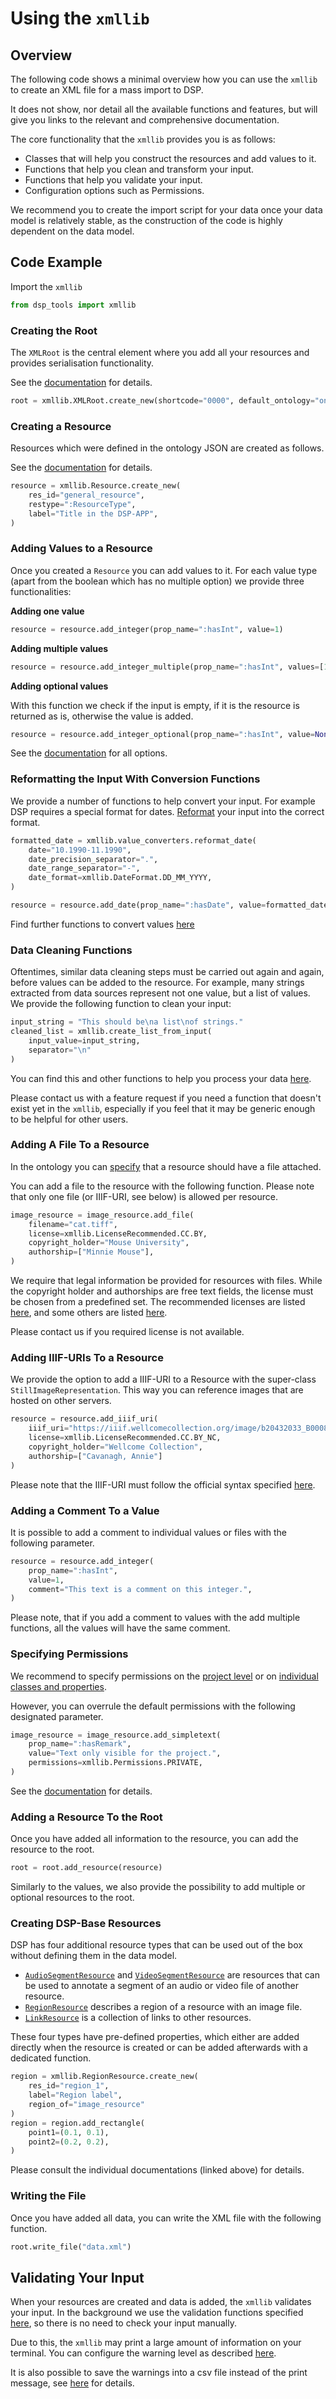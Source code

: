 # Using the `xmllib`

## Overview

The following code shows a minimal overview how you can use the `xmllib` to create an XML file for a mass import to DSP.

It does not show, nor detail all the available functions and features, 
but will give you links to the relevant and comprehensive documentation.

The core functionality that the `xmllib` provides you is as follows:

- Classes that will help you construct the resources and add values to it.
- Functions that help you clean and transform your input.
- Functions that help you validate your input.
- Configuration options such as Permissions.


We recommend you to create the import script for your data once your data model is relatively stable,
as the construction of the code is highly dependent on the data model.

## Code Example

Import the `xmllib`

```python
from dsp_tools import xmllib
```

### Creating the Root

The `XMLRoot` is the central element where you add all your resources and provides serialisation functionality.

See the [documentation](./xmlroot.md) for details.

```python
root = xmllib.XMLRoot.create_new(shortcode="0000", default_ontology="onto")
```

### Creating a Resource

Resources which were defined in the ontology JSON are created as follows.

See the [documentation](./resource.md) for details.

```python
resource = xmllib.Resource.create_new(
    res_id="general_resource",
    restype=":ResourceType",
    label="Title in the DSP-APP",
)
```

### Adding Values to a Resource

Once you created a `Resource` you can add values to it.
For each value type (apart from the boolean which has no multiple option) we provide three functionalities:

<!-- markdownlint-disable MD036 -->

**Adding one value**

```python
resource = resource.add_integer(prop_name=":hasInt", value=1)
```

**Adding multiple values**

```python
resource = resource.add_integer_multiple(prop_name=":hasInt", values=[1, 2, 3])
```

**Adding optional values**

With this function we check if the input is empty, if it is the resource is returned as is,
otherwise the value is added.

```python
resource = resource.add_integer_optional(prop_name=":hasInt", value=None)
```

See the [documentation](./resource.md) for all options.

<!-- markdownlint-enable MD036 -->

### Reformatting the Input With Conversion Functions

We provide a number of functions to help convert your input. For example DSP requires a special format for dates. 
[Reformat](https://docs.dasch.swiss/latest/DSP-TOOLS/xmllib-docs/value-converters/#xmllib.value_converters.reformat_date) 
your input into the correct format.

```python
formatted_date = xmllib.value_converters.reformat_date(
    date="10.1990-11.1990",
    date_precision_separator=".",
    date_range_separator="-",
    date_format=xmllib.DateFormat.DD_MM_YYYY,
)

resource = resource.add_date(prop_name=":hasDate", value=formatted_date)
```

Find further functions to convert values [here](./value-converters.md)


### Data Cleaning Functions

Oftentimes, similar data cleaning steps must be carried out again and again, before values can be added to the resource.
For example, many strings extracted from data sources represent not one value, but a list of values.
We provide the following function to clean your input:

```python
input_string = "This should be\na list\nof strings."
cleaned_list = xmllib.create_list_from_input(
    input_value=input_string,
    separator="\n"
)
```

You can find this and other functions to help you process your data [here](./general-functions.md).

Please contact us with a feature request if you need a function that doesn't exist yet in the `xmllib`, 
especially if you feel that it may be generic enough to be helpful for other users.

### Adding A File To a Resource

In the ontology you can 
[specify](../data-model/json-project/ontologies.md#resource-super) that a resource should have a file attached.

You can add a file to the resource with the following function.
Please note that only one file (or IIIF-URI, see below) is allowed per resource.

```python
image_resource = image_resource.add_file(
    filename="cat.tiff",
    license=xmllib.LicenseRecommended.CC.BY,
    copyright_holder="Mouse University",
    authorship=["Minnie Mouse"],
)
```

We require that legal information be provided for resources with files. 
While the copyright holder and authorships are free text fields,
the license must be chosen from a predefined set.
The recommended licenses are listed [here](./licenses/recommended.md),
and some others are listed [here](./licenses/other.md).

Please contact us if you required license is not available.

### Adding IIIF-URIs To a Resource

We provide the option to add a IIIF-URI to a Resource with the super-class `StillImageRepresentation`.
This way you can reference images that are hosted on other servers.

```python
resource = resource.add_iiif_uri(
    iiif_uri="https://iiif.wellcomecollection.org/image/b20432033_B0008608.JP2/full/1338%2C/0/default.jpg",
    license=xmllib.LicenseRecommended.CC.BY_NC,
    copyright_holder="Wellcome Collection",
    authorship=["Cavanagh, Annie"]
)
```

Please note that the IIIF-URI must follow the official syntax specified [here](https://iiif.io/api/image/3.0/#2-uri-syntax).

### Adding a Comment To a Value

It is possible to add a comment to individual values or files with the following parameter.

```python
resource = resource.add_integer(
    prop_name=":hasInt",
    value=1,
    comment="This text is a comment on this integer.",
)
```

Please note, that if you add a comment to values with the add multiple functions, 
all the values will have the same comment.


### Specifying Permissions

We recommend to specify permissions on the [project level](../data-model/json-project/overview.md#default_permissions)
or on [individual classes and properties](../data-model/json-project/overview.md#default_permissions_overrule).

However, you can overrule the default permissions with the following designated parameter.

```python
image_resource = image_resource.add_simpletext(
    prop_name=":hasRemark",
    value="Text only visible for the project.",
    permissions=xmllib.Permissions.PRIVATE,
)
```

See the [documentation](permissions.md) for details.

### Adding a Resource To the Root

Once you have added all information to the resource, you can add the resource to the root.

```python
root = root.add_resource(resource)
```

Similarly to the values, we also provide the possibility to add multiple or optional resources to the root.

### Creating DSP-Base Resources

DSP has four additional resource types that can be used out of the box without defining them in the data model.

- [`AudioSegmentResource`](./dsp-base-resources/audio-segment-resource.md) and 
  [`VideoSegmentResource`](./dsp-base-resources/video-segment-resource.md) 
  are resources that can be used to annotate a segment of an audio or video file of another resource.
- [`RegionResource`](./dsp-base-resources/region-resource.md) describes a region of a resource with an image file.
- [`LinkResource`](./dsp-base-resources/link-resource.md) is a collection of links to other resources.

These four types have pre-defined properties, 
which either are added directly when the resource is created or can be added afterwards with a dedicated function.

```python
region = xmllib.RegionResource.create_new(
    res_id="region_1",
    label="Region label",
    region_of="image_resource"
)
region = region.add_rectangle(
    point1=(0.1, 0.1),
    point2=(0.2, 0.2),
)
```

Please consult the individual documentations (linked above) for details.

### Writing the File

Once you have added all data, you can write the XML file with the following function.

```python
root.write_file("data.xml")
```

## Validating Your Input

When your resources are created and data is added, the `xmllib` validates your input.
In the background we use the validation functions specified [here](./value-checkers.md), 
so there is no need to check your input manually.

Due to this, the `xmllib` may print a large amount of information on your terminal.
You can configure the warning level as described [here](./advanced-set-up.md#configure-warnings-level).

It is also possible to save the warnings into a csv file instead of the print message, 
see [here](./advanced-set-up.md#save-warnings-output-to-csv) for details.
